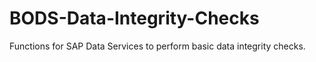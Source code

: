 # BODS-Data-Integrity-Checks
Functions for SAP Data Services to perform basic data integrity checks.
